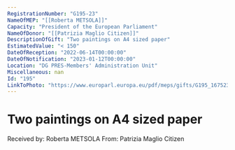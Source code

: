 ```yaml
---
RegistrationNumber: "G195-23"
NameOfMEP: "[[Roberta METSOLA]]"
Capacity: "President of the European Parliament"
NameOfDonor: "[[Patrizia Maglio Citizen]]"
DescriptionOfGift: "Two paintings on A4 sized paper"
EstimatedValue: "< 150"
DateOfReception: "2022-06-14T00:00:00"
DateOfNotification: "2023-01-12T00:00:00"
Location: "DG PRES-Members' Administration Unit"
Miscellaneous: nan
Id: "195"
LinkToPhoto: "https://www.europarl.europa.eu/pdf/meps/gifts/G195_1675239944668.jpg#"
---
```


# Two paintings on A4 sized paper

Received by: Roberta METSOLA
From: Patrizia Maglio Citizen
